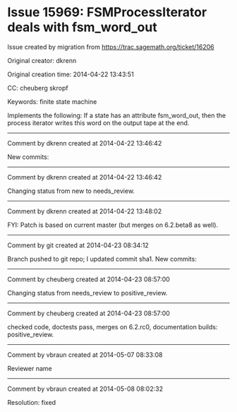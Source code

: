 # Issue 15969: FSMProcessIterator deals with fsm_word_out

Issue created by migration from https://trac.sagemath.org/ticket/16206

Original creator: dkrenn

Original creation time: 2014-04-22 13:43:51

CC:  cheuberg skropf

Keywords: finite state machine

Implements the following: If a state has an attribute fsm_word_out, then the process iterator writes this word on the output tape at the end.


---

Comment by dkrenn created at 2014-04-22 13:46:42

New commits:


---

Comment by dkrenn created at 2014-04-22 13:46:42

Changing status from new to needs_review.


---

Comment by dkrenn created at 2014-04-22 13:48:02

FYI: Patch is based on current master (but merges on 6.2.beta8 as well).


---

Comment by git created at 2014-04-23 08:34:12

Branch pushed to git repo; I updated commit sha1. New commits:


---

Comment by cheuberg created at 2014-04-23 08:57:00

Changing status from needs_review to positive_review.


---

Comment by cheuberg created at 2014-04-23 08:57:00

checked code, doctests pass, merges on 6.2.rc0, documentation builds: positive_review.


---

Comment by vbraun created at 2014-05-07 08:33:08

Reviewer name


---

Comment by vbraun created at 2014-05-08 08:02:32

Resolution: fixed
